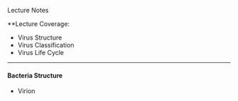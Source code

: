 Lecture Notes

**Lecture Coverage:
- Virus Structure
- Virus Classification
- Virus Life Cycle

---
#### **Bacteria Structure**
- Virion